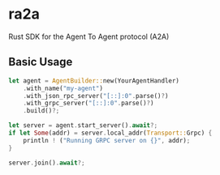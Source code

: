# ra2a

Rust SDK for the Agent To Agent protocol (A2A)

## Basic Usage

```rust
let agent = AgentBuilder::new(YourAgentHandler)
    .with_name("my-agent")
    .with_json_rpc_server("[::]:0".parse()?)
    .with_grpc_server("[::]:0".parse()?)
    .build()?;

let server = agent.start_server().await?;
if let Some(addr) = server.local_addr(Transport::Grpc) {
    println ! ("Running GRPC server on {}", addr);
}

server.join().await?;

```